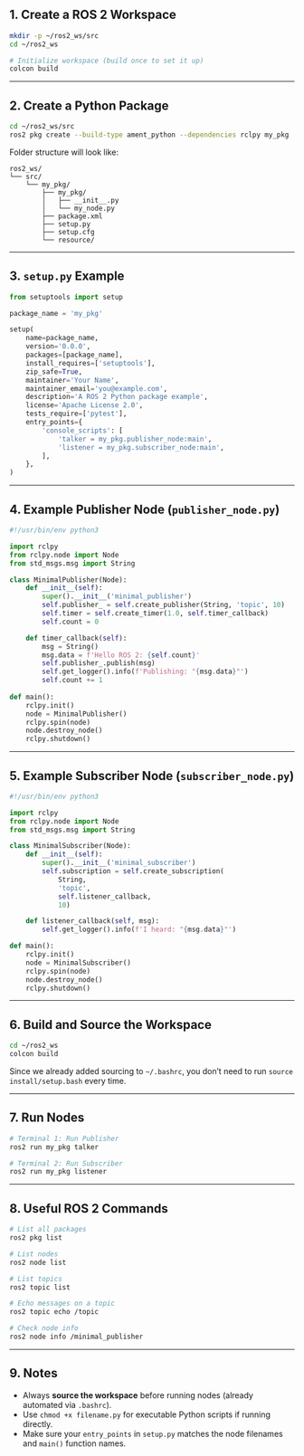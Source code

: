 ## 1. Create a ROS 2 Workspace

```bash
mkdir -p ~/ros2_ws/src
cd ~/ros2_ws

# Initialize workspace (build once to set it up)
colcon build
```

---

## 2. Create a Python Package

```bash
cd ~/ros2_ws/src
ros2 pkg create --build-type ament_python --dependencies rclpy my_pkg
```

Folder structure will look like:

```
ros2_ws/
└── src/
    └── my_pkg/
        ├── my_pkg/
        │   ├── __init__.py
        │   └── my_node.py
        ├── package.xml
        ├── setup.py
        ├── setup.cfg
        └── resource/
```

---

## 3. `setup.py` Example

```python
from setuptools import setup

package_name = 'my_pkg'

setup(
    name=package_name,
    version='0.0.0',
    packages=[package_name],
    install_requires=['setuptools'],
    zip_safe=True,
    maintainer='Your Name',
    maintainer_email='you@example.com',
    description='A ROS 2 Python package example',
    license='Apache License 2.0',
    tests_require=['pytest'],
    entry_points={
        'console_scripts': [
            'talker = my_pkg.publisher_node:main',
            'listener = my_pkg.subscriber_node:main',
        ],
    },
)
```

---

## 4. Example Publisher Node (`publisher_node.py`)

```python
#!/usr/bin/env python3

import rclpy
from rclpy.node import Node
from std_msgs.msg import String

class MinimalPublisher(Node):
    def __init__(self):
        super().__init__('minimal_publisher')
        self.publisher_ = self.create_publisher(String, 'topic', 10)
        self.timer = self.create_timer(1.0, self.timer_callback)
        self.count = 0

    def timer_callback(self):
        msg = String()
        msg.data = f'Hello ROS 2: {self.count}'
        self.publisher_.publish(msg)
        self.get_logger().info(f'Publishing: "{msg.data}"')
        self.count += 1
        
def main():
    rclpy.init()
    node = MinimalPublisher()
    rclpy.spin(node)
    node.destroy_node()
    rclpy.shutdown()
```

---

## 5. Example Subscriber Node (`subscriber_node.py`)

```python
#!/usr/bin/env python3

import rclpy
from rclpy.node import Node
from std_msgs.msg import String

class MinimalSubscriber(Node):
    def __init__(self):
        super().__init__('minimal_subscriber')
        self.subscription = self.create_subscription(
            String,
            'topic',
            self.listener_callback,
            10)

    def listener_callback(self, msg):
        self.get_logger().info(f'I heard: "{msg.data}"')

def main():
    rclpy.init()
    node = MinimalSubscriber()
    rclpy.spin(node)
    node.destroy_node()
    rclpy.shutdown()
```

---

## 6. Build and Source the Workspace

```bash
cd ~/ros2_ws
colcon build
```

Since we already added sourcing to `~/.bashrc`, you don’t need to run `source install/setup.bash` every time.  

---

## 7. Run Nodes

```bash
# Terminal 1: Run Publisher
ros2 run my_pkg talker

# Terminal 2: Run Subscriber
ros2 run my_pkg listener
```

---

## 8. Useful ROS 2 Commands

```bash
# List all packages
ros2 pkg list

# List nodes
ros2 node list

# List topics
ros2 topic list

# Echo messages on a topic
ros2 topic echo /topic

# Check node info
ros2 node info /minimal_publisher
```

---

## 9. Notes

- Always **source the workspace** before running nodes (already automated via `.bashrc`).  
- Use `chmod +x filename.py` for executable Python scripts if running directly.  
- Make sure your `entry_points` in `setup.py` matches the node filenames and `main()` function names.  
